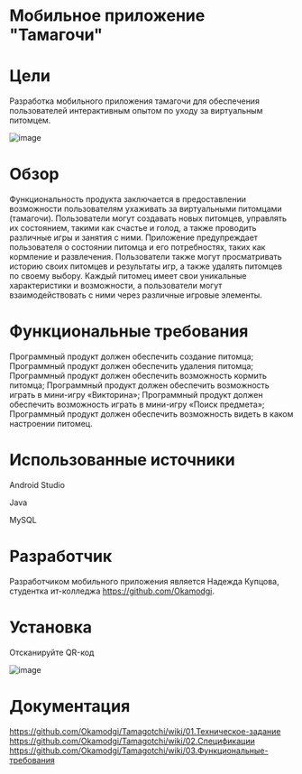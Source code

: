 # __Мобильное приложение "Тамагочи"__
# __Цели__
Разработка мобильного приложения тамагочи для обеспечения пользователей интерактивным опытом по уходу за виртуальным питомцем.

![image](https://github.com/Okamodgi/Tamagotchi/assets/123985263/5bed1737-80d9-4c45-b9cd-dc30b4df16f8)


# __Обзор__
Функциональность продукта заключается в предоставлении возможности пользователям ухаживать за виртуальными питомцами (тамагочи). Пользователи могут создавать новых питомцев, управлять их состоянием, такими как счастье и голод, а также проводить различные игры и занятия с ними. Приложение предупреждает пользователя о состоянии питомца и его потребностях, таких как кормление и развлечения. Пользователи также могут просматривать историю своих питомцев и результаты игр, а также удалять питомцев по своему выбору. Каждый питомец имеет свои уникальные характеристики и возможности, а пользователи могут взаимодействовать с ними через различные игровые элементы.

# __Функциональные требования__
Программный продукт должен обеспечить создание питомца;
Программный продукт должен обеспечить удаления питомца;
Программный продукт должен обеспечить возможность кормить питомца;
Программный продукт должен обеспечить возможность играть в мини-игру «Викторина»;
Программный продукт должен обеспечить возможность играть в мини-игру «Поиск предмета»;
Программный продукт должен обеспечить возможность видеть в каком настроении питомец.

# __Использованные источники__
Android Studio

Java

MySQL

# __Разработчик__
Разработчиком мобильного приложения является Надежда Купцова, студентка ит-колледжа https://github.com/Okamodgi.

# __Установка__
Отсканируйте QR-код


![image](https://github.com/Okamodgi/Tamagotchi/assets/123985263/1f339b4e-0702-491a-a223-f816dd2b44ea)

# __Документация__
https://github.com/Okamodgi/Tamagotchi/wiki/01.Техническое-задание
https://github.com/Okamodgi/Tamagotchi/wiki/02.Спецификации
https://github.com/Okamodgi/Tamagotchi/wiki/03.Функциональные-требования
